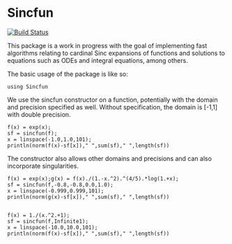 # Sincfun

[![Build Status](https://travis-ci.org/MikaelSlevinsky/Sincfun.jl.svg?branch=master)](https://travis-ci.org/MikaelSlevinsky/Sincfun.jl)

This package is a work in progress with the goal of implementing fast algorithms relating to cardinal Sinc expansions of functions and solutions to equations such as ODEs and integral equations, among others.

The basic usage of the package is like so:


	using Sincfun


We use the sincfun constructor on a function, potentially with the domain and precision specified as well. Without specification, the domain is [-1,1] with double precision.


	f(x) = exp(x);
	sf = sincfun(f);
	x = linspace(-1.0,1.0,101);
	println(norm(f(x)-sf[x])," ",sum(sf)," ",length(sf))


The constructor also allows other domains and precisions and can also incorporate singularities.


	f(x) = exp(x);g(x) = f(x)./(1.-x.^2).^(4/5).*log(1.+x);
	sf = sincfun(f,-0.8,-0.8,0.0,1.0);
	x = linspace(-0.999,0.999,101);
	println(norm(g(x)-sf[x])," ",sum(sf)," ",length(sf))


	f(x) = 1./(x.^2.+1);
	sf = sincfun(f,Infinite1);
	x = linspace(-10.0,10.0,101);
	println(norm(f(x)-sf[x])," ",sum(sf)," ",length(sf))


